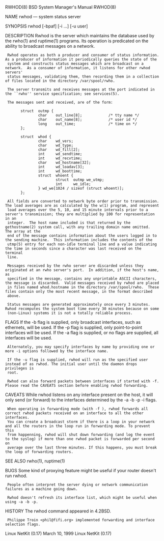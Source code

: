 
RWHOD(8)                                                    BSD System Manager's Manual                                                   RWHOD(8)

NAME
     rwhod — system status server

SYNOPSIS
     rwhod [-bpaf] [-i <if>...] [-u user]

DESCRIPTION
     Rwhod is the server which maintains the database used by the rwho(1) and ruptime(1) programs.  Its operation is predicated on the ability to
     broadcast messages on a network.

     Rwhod operates as both a producer and consumer of status information.  As a producer of information it periodically queries the state of the
     system and constructs status messages which are broadcast on a network.  As a consumer of information, it listens for other rwhod servers'
     status messages, validating them, then recording them in a collection of files located in the directory /var/spool/rwho.

     The server transmits and receives messages at the port indicated in the ``rwho'' service specification; see services(5).

     The messages sent and received, are of the form:

           struct  outmp {
                   char    out_line[8];            /* tty name */
                   char    out_name[8];            /* user id */
                   long    out_time;               /* time on */
           };

           struct  whod {
                   char    wd_vers;
                   char    wd_type;
                   char    wd_fill[2];
                   int     wd_sendtime;
                   int     wd_recvtime;
                   char    wd_hostname[32];
                   int     wd_loadav[3];
                   int     wd_boottime;
                   struct  whoent {
                           struct  outmp we_utmp;
                           int     we_idle;
                   } wd_we[1024 / sizeof (struct whoent)];
           };

     All fields are converted to network byte order prior to transmission.  The load averages are as calculated by the w(1) program, and represent
     load averages over the 5, 10, and 15 minute intervals prior to a server's transmission; they are multiplied by 100 for representation in an
     integer.  The host name included is that returned by the gethostname(2) system call, with any trailing domain name omitted.  The array at the
     end of the message contains information about the users logged in to the sending machine.  This information includes the contents of the
     utmp(5) entry for each non-idle terminal line and a value indicating the time in seconds since a character was last received on the terminal
     line.

     Messages received by the rwho server are discarded unless they originated at an rwho server's port.  In addition, if the host's name, as
     specified in the message, contains any unprintable ASCII characters, the message is discarded.  Valid messages received by rwhod are placed
     in files named whod.hostname in the directory /var/spool/rwho.  These files contain only the most recent message, in the format described
     above.

     Status messages are generated approximately once every 3 minutes.  Rwhod recomputes the system boot time every 30 minutes because on some
     (non-Linux) systems it is not a totally reliable process.

FLAGS
     If the -b flag is supplied, only broadcast interfaces, such as ethernets, will be used.  If the -p flag is supplied, only point-to-point
     interfaces will be used. If the -a flag is supplied, or no flags are supplied, all interfaces will be used.

     Alternately, you may specify interfaces by name by providing one or more -i options followed by the interface name.

     If the -u flag is supplied, rwhod will run as the specified user instead of as rwhod. The initial user until the daemon drops privileges is
     root.

     Rwhod can also forward packets between interfaces if started with -f. Please read the CAVEATS section before enabling rwhod forwarding.

CAVEATS
     While rwhod listens on any interface present on the host, it will only send (or forward) to the interfaces determined by the -a -b -p -i
     flags.

     When operating in forwarding mode (with -f ), rwhod forwards all correct rwhod packets received on an interface to all the other interfaces.
     You can create a broadcast storm if there is a loop in your network and all the routers in the loop run in forwarding mode. To prevent this
     from happenning, rwhod will shut down forwarding (and log the event to the syslog) if more than one rwhod packet is forwarded per second on
     average over the last three minutes. If this happens, you must break the loop of forwarding routers.

SEE ALSO
     rwho(1), ruptime(1)

BUGS
     Some kind of proxying feature might be useful if your router doesn't run rwhod.

     People often interpret the server dying or network communication failures as a machine going down.

     Rwhod doesn't refresh its interface list, which might be useful when using -a -b -p.

HISTORY
     The rwhod command appeared in 4.2BSD.

     Philippe Troin <phil@fifi.org> implemented forwarding and interface selection flags.

Linux NetKit (0.17)                                               March 10, 1999                                               Linux NetKit (0.17)
